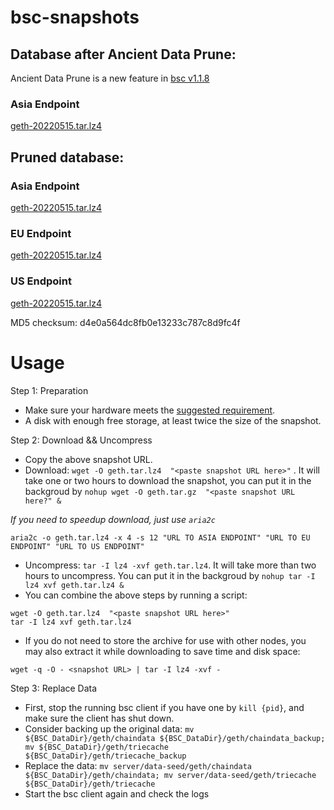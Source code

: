 
# bsc-snapshots

## Database after Ancient Data Prune:

Ancient Data Prune is a new feature in [bsc v1.1.8](https://github.com/binance-chain/bsc/releases/tag/v1.1.8)

### Asia Endpoint


[geth-20220515.tar.lz4
](https://tf-dex-prod-public-snapshot-site1.s3-accelerate.amazonaws.com/geth-20220515-prune-ancient.tar.lz4?AWSAccessKeyId=AKIAYINE6SBQPUZDDRRO&Signature=CLPxDqCV9sJ%2BXh09laKWEbkFg2Y%3D&Expires=1655291813
)


## Pruned database:


### Asia Endpoint


[geth-20220515.tar.lz4
](https://tf-dex-prod-public-snapshot-site1.s3-accelerate.amazonaws.com/geth-20220515.tar.lz4?AWSAccessKeyId=AKIAYINE6SBQPUZDDRRO&Signature=XEcXwO7vVHXqXu14bYjCYbk2FKQ%3D&Expires=1655291812
)

### EU Endpoint


[geth-20220515.tar.lz4
](https://tf-dex-prod-public-snapshot.s3-accelerate.amazonaws.com/geth-20220515.tar.lz4?AWSAccessKeyId=AKIAYINE6SBQPUZDDRRO&Signature=CTBTLLmP1%2BOkh4ZjqWBP%2Bs8oFhw%3D&Expires=1655291812
)


### US Endpoint


[geth-20220515.tar.lz4
](https://tf-dex-prod-public-snapshot-site3.s3-accelerate.amazonaws.com/geth-20220515.tar.lz4?AWSAccessKeyId=AKIAYINE6SBQPUZDDRRO&Signature=m5iVuwD2DGRe4LM%2FUOkXPhUraQY%3D&Expires=1655291812
)

MD5 checksum: d4e0a564dc8fb0e13233c787c8d9fc4f



# Usage 

Step 1: Preparation
- Make sure your hardware meets the [suggested requirement](https://docs.binance.org/smart-chain/developer/fullnode.html).
- A disk with enough free storage, at least twice the size of the snapshot.

Step 2: Download && Uncompress
- Copy the above snapshot URL.
- Download:  `wget -O geth.tar.lz4  "<paste snapshot URL here>"` . It will take one or two hours to download the snapshot, you can put it in the backgroud by `nohup wget -O geth.tar.gz  "<paste snapshot URL here?" &`


*If you need to speedup download, just use `aria2c`*
```
aria2c -o geth.tar.lz4 -x 4 -s 12 "URL TO ASIA ENDPOINT" "URL TO EU ENDPOINT" "URL TO US ENDPOINT"
```


- Uncompress: `tar -I lz4 -xvf geth.tar.lz4`. It will take more than two hours to uncompress. You can put it in the backgroud by `nohup tar -I lz4 xvf geth.tar.lz4 &`
- You can combine the above steps by running a script:
```
wget -O geth.tar.lz4  "<paste snapshot URL here>"
tar -I lz4 xvf geth.tar.lz4
```


- If you do not need to store the archive for use with other nodes, you may also extract it while downloading to save time and disk space:
```
wget -q -O - <snapshot URL> | tar -I lz4 -xvf -
```


Step 3: Replace Data
- First, stop the running bsc client if you have one by `kill {pid}`, and make sure the client has shut down.
- Consider backing up the original data: `mv ${BSC_DataDir}/geth/chaindata ${BSC_DataDir}/geth/chaindata_backup; mv ${BSC_DataDir}/geth/triecache ${BSC_DataDir}/geth/triecache_backup`
- Replace the data: `mv server/data-seed/geth/chaindata ${BSC_DataDir}/geth/chaindata; mv server/data-seed/geth/triecache ${BSC_DataDir}/geth/triecache`
- Start the bsc client again and check the logs

